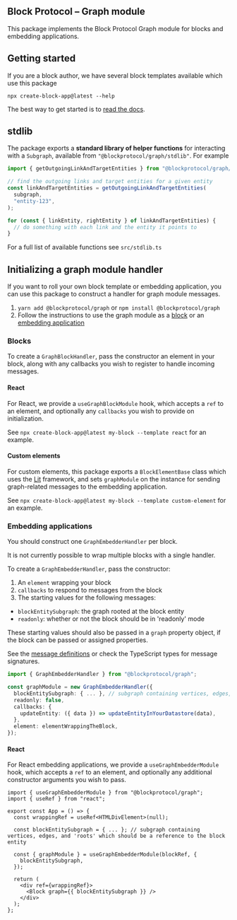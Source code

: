 ## Block Protocol – Graph module

This package implements the Block Protocol Graph module for blocks and embedding applications.

## Getting started

If you are a block author, we have several block templates available which use this package

`npx create-block-app@latest --help`

The best way to get started is to [read the docs](https://blockprotocol.org/docs).

## stdlib

The package exports a **standard library of helper functions** for interacting with a `Subgraph`, available from `"@blockprotocol/graph/stdlib"`. For example

```typescript
import { getOutgoingLinkAndTargetEntities } from "@blockprotocol/graph/stdlib";

// find the outgoing links and target entities for a given entity
const linkAndTargetEntities = getOutgoingLinkAndTargetEntities(
  subgraph,
  "entity-123",
);

for (const { linkEntity, rightEntity } of linkAndTargetEntities) {
  // do something with each link and the entity it points to
}
```

For a full list of available functions see `src/stdlib.ts`

## Initializing a graph module handler

If you want to roll your own block template or embedding application,
you can use this package to construct a handler for graph module messages.

1. `yarn add @blockprotocol/graph` or `npm install @blockprotocol/graph`
2. Follow the instructions to use the graph module as a [block](#blocks) or an [embedding application](#embedding-applications)

### Blocks

To create a `GraphBlockHandler`, pass the constructor an element in your block, along with any callbacks you wish to register to handle incoming messages.

#### React

For React, we provide a `useGraphBlockModule` hook, which accepts a `ref` to an element, and optionally any `callbacks` you wish to provide on initialization.

See `npx create-block-app@latest my-block --template react` for an example.

#### Custom elements

For custom elements, this package exports a `BlockElementBase` class
which uses the [Lit](https://lit.dev/) framework, and sets `graphModule` on the instance for sending graph-related messages to the embedding application.

See `npx create-block-app@latest my-block --template custom-element` for an example.

### Embedding applications

You should construct one `GraphEmbedderHandler` per block.

It is not currently possible to wrap multiple blocks with a single handler.

To create a `GraphEmbedderHandler`, pass the constructor:

1. An `element` wrapping your block
2. `callbacks` to respond to messages from the block
3. The starting values for the following messages:

- `blockEntitySubgraph`: the graph rooted at the block entity
- `readonly`: whether or not the block should be in 'readonly' mode

These starting values should also be passed in a `graph` property object, if the block can be passed or assigned properties.

See the [message definitions](https://blockprotocol.org/spec/graph#message-definitions) or check the TypeScript types for message signatures.

```typescript
import { GraphEmbedderHandler } from "@blockprotocol/graph";

const graphModule = new GraphEmbedderHandler({
  blockEntitySubgraph: { ... }, // subgraph containing vertices, edges, and 'roots' which should be a reference to the block entity
  readonly: false,
  callbacks: {
    updateEntity: ({ data }) => updateEntityInYourDatastore(data),
  },
  element: elementWrappingTheBlock,
});
```

#### React

For React embedding applications, we provide a `useGraphEmbedderModule` hook, which accepts a `ref` to an element, and optionally any additional constructor arguments you wish to pass.

```tsx
import { useGraphEmbedderModule } from "@blockprotocol/graph";
import { useRef } from "react";

export const App = () => {
  const wrappingRef = useRef<HTMLDivElement>(null);

  const blockEntitySubgraph = { ... }; // subgraph containing vertices, edges, and 'roots' which should be a reference to the block entity

  const { graphModule } = useGraphEmbedderModule(blockRef, {
    blockEntitySubgraph,
  });

  return (
    <div ref={wrappingRef}>
      <Block graph={{ blockEntitySubgraph }} />
    </div>
  );
};
```
